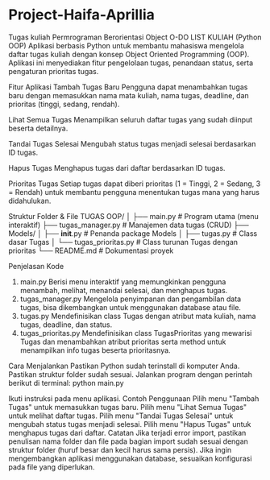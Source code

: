 # Project-Haifa-Aprillia
Tugas kuliah Permrograman Berorientasi Object
O-DO LIST KULIAH (Python OOP)
Aplikasi berbasis Python untuk membantu mahasiswa mengelola daftar tugas kuliah dengan konsep Object Oriented Programming (OOP).
Aplikasi ini menyediakan fitur pengelolaan tugas, penandaan status, serta pengaturan prioritas tugas.

Fitur Aplikasi
Tambah Tugas Baru
Pengguna dapat menambahkan tugas baru dengan memasukkan nama mata kuliah, nama tugas, deadline, dan prioritas (tinggi, sedang, rendah).

Lihat Semua Tugas
Menampilkan seluruh daftar tugas yang sudah diinput beserta detailnya.

Tandai Tugas Selesai
Mengubah status tugas menjadi selesai berdasarkan ID tugas.

Hapus Tugas
Menghapus tugas dari daftar berdasarkan ID tugas.

Prioritas Tugas
Setiap tugas dapat diberi prioritas (1 = Tinggi, 2 = Sedang, 3 = Rendah) untuk membantu pengguna menentukan tugas mana yang harus didahulukan.

Struktur Folder & File
TUGAS OOP/
│
├── main.py                  # Program utama (menu interaktif)
├── tugas_manager.py         # Manajemen data tugas (CRUD)
├── Models/
│   ├── __init__.py          # Penanda package Models
│   ├── tugas.py             # Class dasar Tugas
│   └── tugas_prioritas.py   # Class turunan Tugas dengan prioritas
└── README.md                # Dokumentasi proyek

Penjelasan Kode
1. main.py
Berisi menu interaktif yang memungkinkan pengguna menambah, melihat, menandai selesai, dan menghapus tugas.
2. tugas_manager.py
Mengelola penyimpanan dan pengambilan data tugas, bisa dikembangkan untuk menggunakan database atau file.
3. tugas.py
Mendefinisikan class Tugas dengan atribut mata kuliah, nama tugas, deadline, dan status.
4. tugas_prioritas.py
Mendefinisikan class TugasPrioritas yang mewarisi Tugas dan menambahkan atribut prioritas serta method untuk menampilkan info tugas beserta prioritasnya.

Cara Menjalankan
Pastikan Python sudah terinstall di komputer Anda.
Pastikan struktur folder sudah sesuai.
Jalankan program dengan perintah berikut di terminal:
python main.py

Ikuti instruksi pada menu aplikasi.
Contoh Penggunaan
Pilih menu "Tambah Tugas" untuk memasukkan tugas baru.
Pilih menu "Lihat Semua Tugas" untuk melihat daftar tugas.
Pilih menu "Tandai Tugas Selesai" untuk mengubah status tugas menjadi selesai.
Pilih menu "Hapus Tugas" untuk menghapus tugas dari daftar.
Catatan
Jika terjadi error import, pastikan penulisan nama folder dan file pada bagian import sudah sesuai dengan struktur folder (huruf besar dan kecil harus sama persis).
Jika ingin mengembangkan aplikasi menggunakan database, sesuaikan konfigurasi pada file yang diperlukan.
